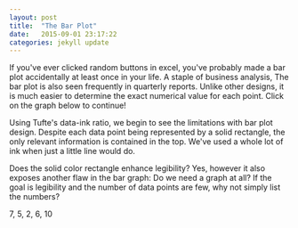```yaml
---
layout: post
title:  "The Bar Plot"
date:   2015-09-01 23:17:22
categories: jekyll update
---
```


If you've ever clicked random buttons in excel, you've probably
made a bar plot accidentally at least once in your life.  A staple of business analysis,
The bar plot is also seen frequently in quarterly reports. Unlike other designs,
it is much easier to determine the exact numerical value for each point.
Click on the graph below to continue!
<div id="bar-plot"></div>
Using Tufte's data-ink ratio, we begin to see the limitations with bar plot design.
Despite each data point being represented by a solid rectangle, the only relevant
information is contained in the top.  We've used a whole lot of ink when just a little
line would do.

Does the solid color rectangle enhance legibility?  Yes, however it also exposes another
flaw in the bar graph: Do we need a graph at all?  If the goal is legibility and
the number of data points are few, why not simply list the numbers?

7, 5, 2, 6, 10

<style>

.rectangle {
	fill: steelblue;
}
.axis {
  font: 10px sans-serif;
}

.axis path,
.axis line {
  fill: none;
  stroke: #000;
  shape-rendering: crispEdges;
}
</style>
<script src="https://cdnjs.cloudflare.com/ajax/libs/d3/3.5.6/d3.min.js"></script>
<script>
  (function () {
    var data = [
    {'x':1,'y':7}, {'x':2,'y':5}, {'x':3,'y':2},
    {'x':4,'y':6}, {'x':5, 'y':10}
    ];
    var state = 0;

    var margin = {top: 40, right: 40, bottom: 80, left: 40};
    var width = 600 - margin.left - margin.right;
    var height = 500 - margin.top - margin.bottom;

    var svg = d3.select("div#bar-plot").append("svg")
  	  .attr("width", width + margin.left + margin.right)
      .attr("height", height + margin.top + margin.bottom)
  	  .append("g")
      .attr("transform", "translate(" + margin.left + "," + margin.top + ")")
      .on('click', function (d) {
          if (state == 0) {
            state = 1;
            var rects = d3.selectAll(".rectangle")
              .transition()
              .duration(2000)
              .style("fill", "white")
              .style("stroke","black")
              .style("stroke-width","1px")
              .transition()
              .duration(2000)
              .attr("height", function (d) {
                  return 1;
              });
            }
        });

    var y = d3.scale.linear()
  		.domain([0, d3.max(data, function (d) { return d.y; })])
  		.range([height, 0]);

  	var x = d3.scale.ordinal()
  			.domain(data.map(function (d) { return d.x; }))
  			.rangeRoundBands([0, width], 0.5);

    var xAxis = d3.svg.axis()
    		.scale(x)
    	  .orient("bottom");

    var yAxis = d3.svg.axis()
    		.scale(y)
    	  .orient("left");

    svg.append("g")
      	.attr("class", "x axis")
      	.attr("transform", "translate(0," + height + ")")
      	.call(xAxis)
    svg.append("g")
      	.attr("class", "y axis")
      	.call(yAxis);

    svg.selectAll("rectangle")
      	.data(data)
      	.enter()
      	.append("rect")
      	.attr("class","rectangle")
      	.attr("width", x.rangeBand())
      	.attr("height", function (d) {
      			return height - y(d.y);
      	})
      	.attr("x", function (d) {return x(d.x);})
      	.attr("y", function (d) {return y(d.y);});

    })();
</script>
